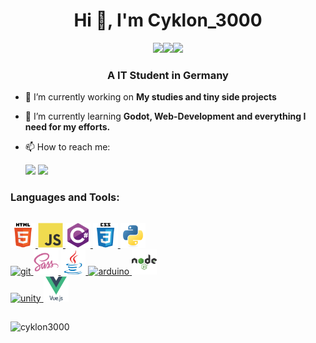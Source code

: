 <h1 align="center">Hi 👋, I'm Cyklon_3000</h1>
<div style="text-align: center;">
<p align="center" style="display:inline"><img src="https://img.shields.io/github/stars/Cyklon3000?style=for-the-badge&color=%23e3b341"/></p><p align="center" style="display:inline"><img src="https://img.shields.io/twitter/follow/3000Cyklon?style=for-the-badge&logo=x&color=%231DA1F2&logoColor=%231DA1F2"/></p><p align="center" style="display:inline"><img src="https://img.shields.io/youtube/channel/views/UC0fNkqPAaO_UlP2bXDihSFg?style=for-the-badge&logo=youtube&color=%23f00&logoColor=%23f00"/></p>
</div>


<h3 align="center">A IT Student in Germany</h3>

- 🔭 I’m currently working on **My studies and tiny side projects**

- 🌱 I’m currently learning **Godot, Web-Development and everything I need for my efforts.**

- 📫 How to reach me:
  <p style="display:inline"><img src="https://img.shields.io/badge/chat-cyklon__3000?style=for-the-badge&logo=discord&label=%40cyklon_3000&color=%235865F2&link=https%3A%2F%2Fdiscord.com%2Fusers%2F419926802366988292"/></p>
  <p style="display:inline"><img src="https://img.shields.io/badge/mail-3000Cyklon%40gmail%252Ecom?style=for-the-badge&logo=maildotru&label=3000Cyklon%40gmail.com&color=%23ccc&link=mailto%3A3000Cyklon%40gmail."/></p>

<h3 align="left">Languages and Tools:</h3>
<div style="display: grid; grid-template-columns: repeat(2, 1fr); text-decoration:none">
<p align="left"> 
<a href="https://www.w3.org/html/" target="_blank" rel="noreferrer"> <img src="https://raw.githubusercontent.com/devicons/devicon/master/icons/html5/html5-original-wordmark.svg" alt="html5" width="40" height="40"/> </a> 
<a href="https://developer.mozilla.org/en-US/docs/Web/JavaScript" target="_blank" rel="noreferrer"> <img src="https://raw.githubusercontent.com/devicons/devicon/master/icons/javascript/javascript-original.svg" alt="javascript" width="40" height="40"/> </a> 
<a href="https://www.w3schools.com/cs/" target="_blank" rel="noreferrer"> <img src="https://raw.githubusercontent.com/devicons/devicon/master/icons/csharp/csharp-original.svg" alt="csharp" width="40" height="40"/> </a> 
<a href="https://www.w3schools.com/css/" target="_blank" rel="noreferrer"> <img src="https://raw.githubusercontent.com/devicons/devicon/master/icons/css3/css3-original-wordmark.svg" alt="css3" width="40" height="40"/> </a> 
<a href="https://www.python.org" target="_blank" rel="noreferrer"> <img src="https://raw.githubusercontent.com/devicons/devicon/master/icons/python/python-original.svg" alt="python" width="40" height="40"/> </a> 
<a href="https://git-scm.com/" target="_blank" rel="noreferrer"> <img src="https://www.vectorlogo.zone/logos/git-scm/git-scm-icon.svg" alt="git" width="40" height="40"/> </a> 
<a href="https://sass-lang.com" target="_blank" rel="noreferrer"> <img src="https://raw.githubusercontent.com/devicons/devicon/master/icons/sass/sass-original.svg" alt="sass" width="40" height="40"/> </a> 
<a href="https://www.java.com" target="_blank" rel="noreferrer"> <img src="https://raw.githubusercontent.com/devicons/devicon/master/icons/java/java-original.svg" alt="java" width="40" height="40"/> </a> 
<a href="https://www.arduino.cc/" target="_blank" rel="noreferrer"> <img src="https://cdn.worldvectorlogo.com/logos/arduino-1.svg" alt="arduino" width="40" height="40"/> </a> 
<a href="https://nodejs.org" target="_blank" rel="noreferrer"> <img src="https://raw.githubusercontent.com/devicons/devicon/master/icons/nodejs/nodejs-original-wordmark.svg" alt="nodejs" width="40" height="40"/> </a> 
<a href="https://unity.com/" target="_blank" rel="noreferrer"> <img src="https://www.vectorlogo.zone/logos/unity3d/unity3d-icon.svg" alt="unity" width="40" height="40"/> </a> 
<a href="https://vuejs.org/" target="_blank" rel="noreferrer"> <img src="https://raw.githubusercontent.com/devicons/devicon/master/icons/vuejs/vuejs-original-wordmark.svg" alt="vuejs" width="40" height="40"/> </a> 
</p>
</div>

<div style="text-align: left;">
<p><img align="center" src="https://github-readme-stats-cyklon3000s-projects.vercel.app/api/top-langs/?username=Cyklon3000&size_weight=0.2&count_weight=0.8&hide=ShaderLab,HLSL,SCSS&layout=donut-vertical&langs_count=6&theme=github_dark" alt="cyklon3000" /></p>
</div>